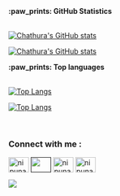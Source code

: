 



  <summary><b>:paw_prints: GitHub Statistics</b></summary><br>
  
[![Chathura's GitHub stats](https://github-readme-stats.vercel.app/api?username=nipuna-dulara&rank_icon=github&show=prs_merged_percentage&hide=contribs,issues&show_icons=true&custom_title=Open%20Source%20Contributions&bg_color=1a101c25&icon_color=9595ea&text_color=ffffff&title_color=9595ea&border_radius=10&border_color=6b4176#gh-dark-mode-only)](https://github.com/nipuna-dulara#gh-dark-mode-only)

[![Chathura's GitHub stats](https://github-readme-stats.vercel.app/api?username=nipuna-dulara&rank_icon=github&show=prs_merged_percentage&hide=contribs,issues&show_icons=true&custom_title=Open%20Source%20Contributions&bg_color=fdf5ff&text_color=000000&title_color=2f2f96&border_radius=10&border_color=4747d8&icon_color=c97bde#gh-light-mode-only)](https://github.com/nipuna-dulara#gh-light-mode-only)



  <summary><b>:paw_prints: Top languages</b></summary><br>

[![Top Langs](https://github-readme-stats.vercel.app/api/top-langs/?username=nipuna-dulara&hide=Tcl,HTML,Pascal,Ruby,css,Perl,Raku,Kotlin,Objective-c,Cmake,Makefile,Batchfile,Shell&layout=compact&langs_count=8&custom_title=Most%20Used%20Languages%20in%20FOSS%20Projects&card_width=470px&bg_color=1a101c25&text_color=ffffff&title_color=9595ea&border_radius=10&border_color=6b4176#gh-dark-mode-only)](https://github.com/nipuna-dulara#gh-dark-mode-only)

[![Top Langs](https://github-readme-stats.vercel.app/api/top-langs/?username=nipuna-dulara&hide=Tcl,HTML,Pascal,Perl,Cmake,Makefile,Batchfile,Shell&layout=compact&langs_count=8&custom_title=Most%20Used%20Languages%20in%20FOSS%20Projects&card_width=470px&bg_color=fdf5ff&text_color=000000&title_color=2f2f96&border_radius=10&border_color=4747d8#gh-light-mode-only)](https://github.com/nipuna-dulara#gh-light-mode-only)


<br>
<h3 align="left">Connect with me :</h3>
<p align="left">
  <a href="https://www.linkedin.com/in/nipuna-dulara-51416a200/" target="blank"><img align="center"
      src="icons\linkedin.svg"
      alt="nipuna-dulara" height="30" width="40" /></a>
  <a href="" target="blank"><img align="center"
      src="icons\stackoverflow.svg" height="30" width="40" /></a>
  <a href="https://www.hackerrank.com/210467A_cse_21" target="blank"><img align="center"
      src="icons\hackerrank.svg"
      alt="nipuna-dulara" height="30" width="40" /></a>
 <a href="https://twitter.com/" target="blank"><img align="center"
      src="icons\twitter.svg"
      alt="nipuna-dulara" height="30" width="40" /></a>
</p>
<a href="https://www.youtube.com/watch?v=dQw4w9WgXcQ"><img src="line_break.gif"></a>
